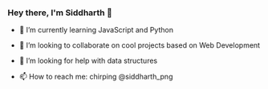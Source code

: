 ### Hey there, I'm Siddharth 👋

- 🌱 I’m currently learning JavaScript and Python

- 👯 I’m looking to collaborate on cool projects based on Web Development

- 🤔 I’m looking for help with data structures

- 📫 How to reach me: chirping @siddharth_png


